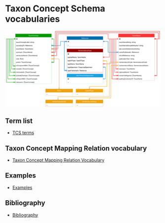 # Taxon Concept Schema vocabularies

![](../assets/tcs_diagram_20231005.svg)

## Term list

- [TCS terms](./tcs-terms/)

## Taxon Concept Mapping Relation vocabulary

- [Taxon Concept Mapping Relation Vocabulary](./taxon-concept-mapping-relation-vocabulary)

## Examples

- [Examples](../examples/)

## Bibliography

- [Bibliography](./bibliography/)

